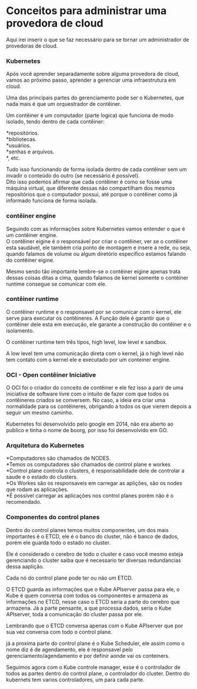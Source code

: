 # Conceitos para administrar uma provedora de cloud
Aqui irei inserir o que se faz necessário para se tornar um administrador de provedoras de cloud.


### Kubernetes 

Após você aprender separadamente sobre alguma provedora de cloud, vamos ao próximo passo, aprender a gerenciar uma infraestrutura em cloud.  
  
Uma das principais partes do gerenciamento pode ser o Kubernetes, que nada mais é que um orquestrador de contêiner.

Um contêiner é um computador (parte logica) que funciona de modo isolado, tendo dentro de cada contêiner:

*repositórios.  
*bibliotecas.  
*usuários.  
*senhas e arquivos.  
*, etc.  

Tudo isso funcionando de forma isolada dentro de cada contêiner sem um invadir o conteúdo do outro (se necessário é possível).  
Dito isso podemos afirmar que cada contêiner é como se fosse uma máquina virtual, que diferente dessas não compartilham dos mesmos repositórios que o computador possui,
até porque o contêiner como já informado funciona de forma isolada.

### contêiner engine

Seguindo com as informações sobre Kubernetes vamos entender o que é um contêiner engine.  
O contêiner eigine é o responsável por criar o contêiner, ver se o contêiner esta saudável, ele também cria ponto de montagem e insere a rede,
ou seja, quando falamos de volume ou algum diretório específico estamos falando do contêiner eigine.

Mesmo sendo tão importante lembre-se o contêiner eigine apenas trata dessas coisas ditas a cima, quando falamos de kernel somente o contêiner runtime consegue se comunicar com ele.  

### contêiner runtime

O contêiner runtime e o responsavel por se comunicar com o kernel, ele serve para executar os contêineres.
A Função dele é garantir que o contêiner dele esta em execução, ele garante a construção do contêiner e o isolamento.

O contêiner runtime tem três tipos, high level, low level e sandbox.

A low level tem uma comunicação direta com o kernel, já o high level não tem contato com o kernel ele e executado por um conteiner engine. 

### OCI - Open contêiner Iniciative 

O OCI foi o criador do conceito de contêiner e ele fez isso a parir de uma iniciativa de software livre com o intuito de fazer com que todos os contêineres criados se conversem.
No caso, a ideia era criar uma normalidade para os contêineres, obrigando a todos os que vierem depois a seguir um mesmo caminho.  

Kubernetes foi desenvolvido pelo google em 2014, não era aberto ao publico e tinha o nome de boorg, por isso foi desenvolvido em GO.

### Arquitetura do Kubernetes

*Computadores são chamados de NODES.	
*Temos os computadores são chamados de control plane e workes 	
*Control plane controla o clusters, é responsabilidade dele de controlar a saude e o estado do clusters.	
*Os Workes são os responsaveis em carregar as aplições, são os nodes que rodam as aplicações.	
*É possivel carregar as aplicações nos control planes porém não é o recomendado.	

### Componentes do control planes

Dentro do control planes temos muitos componentes, um dos mais importantes é o ETCD, ele é o banco do cluster, 
não é banco de dados, porém ele guarda todo o estado no cluster.

Ele é considerado o cerebro de todo o cluster e caso você mesmo esteja gerenciando o cluster saiba que é necessario ter diversas redundancias dessa aaplição.

Cada nó do control plane pode ter ou não um ETCD.

O ETCD guarda as informações que o Kube APIserver passa para ele, o Kube é quem conversa com todos os componentes e armazena as informações no ETCD,
nesse caso o ETCD seria a parte do cerebro que armazena. Já a parte pensante, a que processa dados, seria o Kube APIserver, toda a comunicação do cluster passa por ele.

Lembrando que o ETCD conversa apenas com o Kube APIserver que por sua vez conversa com todo o control plane.

já a proxima parte do control plane é o Kube Scheduler, ele assim como o nome diz é de agendamento, ele é responsavel pelo gerenciamento/agendamento e por definir aonde vai os conteiners.

Seguimos agora com o Kube controle manager, esse é o controlador de todos as partes dentro do control plane, o controlador do cluster.
Dentro do kubernets tem varios controladores, um para cada parte.




 

